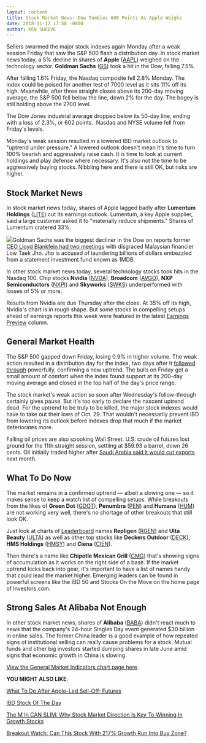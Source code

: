 ```yaml
---
layout: content
title: Stock Market News: Dow Tumbles 600 Points As Apple Weighs
date: 2018-11-12 17:58 -0800
author: KEN SHREVE
---
```






Sellers swarmed the major stock indexes again Monday after a weak session Friday that saw the S&P 500 flash a distribution day. In stock market news today, a 5% decline in shares of **Apple** ([AAPL](https://research.investors.com/quote.aspx?symbol=AAPL)) weighed on the technology sector. **Goldman Sachs** ([GS](https://research.investors.com/quote.aspx?symbol=GS)) took a hit in the Dow, falling 7.5%.




After falling 1.6% Friday, the Nasdaq composite fell 2.8% Monday. The index could be poised for another test of 7000 level as it sits 11% off its high. Meanwhile, after three straight closes above its 200-day moving average, the S&P 500 fell below the line, down 2% for the day. The bogey is still holding above the 2700 level.


The Dow Jones industrial average dropped below its 50-day line, ending with a loss of 2.3%, or 602 points.  Nasdaq and NYSE volume fell from Friday's levels.


Monday's weak session resulted in a lowered IBD market outlook to "uptrend under pressure." A lowered outlook doesn't mean it's time to turn 100% bearish and aggressively raise cash. It is time to look at current holdings and play defense where necessary. It's also not the time to be aggressively buying stocks. Nibbling here and there is still OK, but risks are higher.


Stock Market News
-----------------


In stock market news today, shares of Apple lagged badly after **Lumentum Holdings** ([LITE](https://research.investors.com/quote.aspx?symbol=LITE)) cut its earnings outlook. Lumentum, a key Apple supplier, said a large customer asked it to "materially reduce shipments." Shares of Lumentum cratered 33%.


![](https://www.investors.com/wp-content/uploads/2018/11/MP_111218-229x300.jpg)Goldman Sachs was the biggest decliner in the Dow on reports former [CEO Lloyd Blankfein had two meetings](https://www.investors.com/news/goldman-sachs-stock-bank-stocks-1mdb-scandal/) with disgraced Malaysian financier Low Taek Jho. Jho is accused of laundering billions of dollars embezzled from a statement investment fund known as 1MDB.


In other stock market news today, several technology stocks took hits in the Nasdaq 100. Chip stocks **Nvidia** ([NVDA](https://research.investors.com/quote.aspx?symbol=NVDA)), **Broadcom** ([AVGO](https://research.investors.com/quote.aspx?symbol=AVGO)), **NXP Semiconductors** ([NXPI](https://research.investors.com/quote.aspx?symbol=NXPI)) and **Skyworks** ([SWKS](https://research.investors.com/quote.aspx?symbol=SWKS)) underperformed with losses of 5% or more.


Results from Nvidia are due Thursday after the close. At 35% off its high, Nvidia's chart is in rough shape. But some stocks in compelling setups ahead of earnings reports this week were featured in the latest [Earnings Preview](https://www.investors.com/research/earnings-preview/option-trading-cisco-systems-nordstrom-earnings/) column.


General Market Health
---------------------


The S&P 500 gapped down Friday, losing 0.9% in higher volume. The weak action resulted in a distribution day for the index, two days after it [followed through](https://www.investors.com/how-to-invest/investors-corner/why-you-should-buy-on-the-follow-through-day/) powerfully, confirming a new uptrend. The bulls on Friday got a small amount of comfort when the index found support at its 200-day moving average and closed in the top half of the day's price range.


The stock market's weak action so soon after Wednesday's follow-through certainly gives pause. But it's too early to declare the nascent uptrend dead. For the uptrend to be truly to be killed, the major stock indexes would have to take out their lows of Oct. 29. That wouldn't necessarily prevent IBD from lowering its outlook before indexes drop that much if the market deteriorates more.


Falling oil prices are also spooking Wall Street. U.S. crude oil futures lost ground for the 11th straight session, settling at $59.93 a barrel, down 26 cents. Oil initially traded higher after [Saudi Arabia said it would cut exports](https://www.investors.com/news/oil-prices-jump-saudi-arabia-signals-opec-production-cuts/) next month.


What To Do Now
--------------


The market remains in a confirmed uptrend — albeit a slowing one — so it makes sense to keep a watch list of compelling setups. While breakouts from the likes of **Green Dot** ([GDOT](https://research.investors.com/quote.aspx?symbol=GDOT)), **Penumbra** ([PEN](https://research.investors.com/quote.aspx?symbol=PEN)) and **Humana** ([HUM](https://research.investors.com/quote.aspx?symbol=HUM)) are not working very well, there's no shortage of other breakouts that still look OK.


Just look at charts of [Leaderboard](https://leaderboard.investors.com) names **Repligen** ([RGEN](https://research.investors.com/quote.aspx?symbol=RGEN)) and **Ulta Beauty** ([ULTA](https://research.investors.com/quote.aspx?symbol=ULTA)) as well as other top stocks like **Deckers Outdoor** ([DECK](https://research.investors.com/quote.aspx?symbol=DECK)), **HMS Holdings** ([HMSY](https://research.investors.com/quote.aspx?symbol=HMSY)) and **Ciena** ([CIEN](https://research.investors.com/quote.aspx?symbol=CIEN)).


Then there's a name like **Chipotle Mexican Grill** ([CMG](https://research.investors.com/quote.aspx?symbol=CMG)) that's showing signs of accumulation as it works on the right side of a base. If the market uptrend kicks back into gear, it's important to have a list of names handy that could lead the market higher. Emerging leaders can be found in powerful screens like the IBD 50 and Stocks On the Move on the home page of Investors.com.


Strong Sales At Alibaba Not Enough
----------------------------------


In other stock market news, shares of **Alibaba** ([BABA](https://research.investors.com/quote.aspx?symbol=BABA)) didn't react much to news that the company's 24-hour Singles Day event generated $30 billion in online sales. The former China leader is a good example of how repeated signs of institutional selling can really cause problems for a stock. Mutual funds and other big investors started dumping shares in late June amid signs that economic growth in China is slowing.


[View the General Market Indicators chart page here](https://www.investors.com/wp-content/uploads/2018/11/IBD1211152205GMI.pdf).


**YOU MIGHT ALSO LIKE**:


[What To Do After Apple-Led Sell-Off; Futures](https://www.investors.com/market-trend/stock-market-today/dow-jones-futures-apple-stock-goldman-stock-market-rally/)


[IBD Stock Of The Day](https://www.investors.com/research/ibd-stock-of-the-day/ibd-stock-of-the-day-lilly-stock-diabetes-treatments/)


[The M In CAN SLIM: Why Stock Market Direction Is Key To Winning In Growth Stocks](https://www.investors.com/how-to-invest/investors-corner/the-m-in-can-slim-why-market-direction-is-key-to-winning-in-stocks/)


[Breakout Watch: Can This Stock With 217% Growth Run Into Buy Zone?](https://www.investors.com/research/ibd-stock-analysis/retail-stocks-to-watch-shoe-carnival/)





